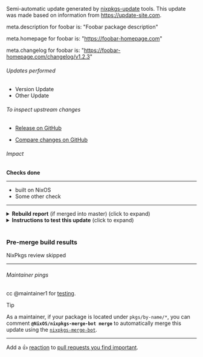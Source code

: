 Semi-automatic update generated by [nixpkgs-update](https://github.com/ryantm/nixpkgs-update) tools. This update was made based on information from https://update-site.com.

meta.description for foobar is: "Foobar package description"

meta.homepage for foobar is: "https://foobar-homepage.com"

meta.changelog for foobar is: "https://foobar-homepage.com/changelog/v1.2.3"


###### Updates performed
- Version Update
- Other Update

###### To inspect upstream changes

- [Release on GitHub](https://github.com/foobar/releases)

- [Compare changes on GitHub](https://github.com/foobar/compare)

###### Impact

<b>Checks done</b>

---

- built on NixOS
- Some other check

---

<details>
<summary>
<b>Rebuild report</b> (if merged into master) (click to expand)
</summary>

```
123 total rebuild path(s)
```

</details>

<details>
<summary>
<b>Instructions to test this update</b> (click to expand)
</summary>

---


```
nix-build -A foobar https://github.com/r-ryantm/nixpkgs/archive/af39cf77a0d42a4f6771043ec54221ed.tar.gz
```
Or:
```
nix build github:r-ryantm/nixpkgs/af39cf77a0d42a4f6771043ec54221ed#foobar
```

After you've downloaded or built it, look at the files and if there are any, run the binaries:
```
ls -la /nix/store/some-hash-path
ls -la /nix/store/some-hash-path/bin
```

---

</details>
<br/>



### Pre-merge build results

NixPkgs review skipped

---

###### Maintainer pings

cc @maintainer1 for [testing](https://github.com/ryantm/nixpkgs-update/blob/main/doc/nixpkgs-maintainer-faq.md#r-ryantm-opened-a-pr-for-my-package-what-do-i-do).

> [!TIP]
> As a maintainer, if your package is located under `pkgs/by-name/*`, you can comment **`@NixOS/nixpkgs-merge-bot merge`** to automatically merge this update using the [`nixpkgs-merge-bot`](https://github.com/NixOS/nixpkgs-merge-bot).

---

Add a :+1: [reaction] to [pull requests you find important].

[reaction]: https://github.blog/2016-03-10-add-reactions-to-pull-requests-issues-and-comments/
[pull requests you find important]: https://github.com/NixOS/nixpkgs/pulls?q=is%3Aopen+sort%3Areactions-%2B1-desc